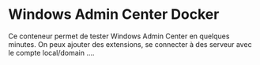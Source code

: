 # Windows Admin Center Docker

Ce conteneur permet de tester Windows Admin Center en quelques minutes. On peux ajouter des extensions, se connecter à des serveur avec le compte local/domain ....
